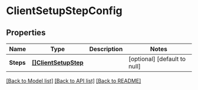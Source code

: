 # ClientSetupStepConfig

## Properties
Name | Type | Description | Notes
------------ | ------------- | ------------- | -------------
**Steps** | [**[]ClientSetupStep**](ClientSetupStep.md) |  | [optional] [default to null]

[[Back to Model list]](../README.md#documentation-for-models) [[Back to API list]](../README.md#documentation-for-api-endpoints) [[Back to README]](../README.md)

